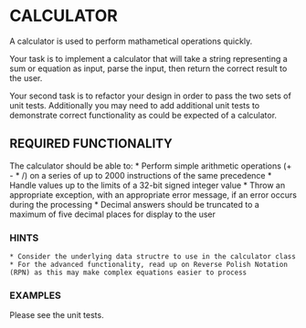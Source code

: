 # CALCULATOR
A calculator is used to perform mathametical operations quickly.

Your task is to implement a calculator that will take a string representing a sum or equation as input, parse the input, then return the correct result to the user. 

Your second task is to refactor your design in order to pass the two sets of unit tests. Additionally you may need to add additional unit tests to demonstrate correct functionality as could be expected of a calculator.

## REQUIRED FUNCTIONALITY
The calculator should be able to:
    * Perform simple arithmetic operations (+ - * /) on a series of up to 2000 instructions of the same precedence
    * Handle values up to the limits of a 32-bit signed integer value
    * Throw an appropriate exception, with an appropriate error message, if an error occurs during the processing
    * Decimal answers should be truncated to a maximum of five decimal places for display to the user

### HINTS
    * Consider the underlying data structre to use in the calculator class
    * For the advanced functionality, read up on Reverse Polish Notation (RPN) as this may make complex equations easier to process

### EXAMPLES
Please see the unit tests.
    


